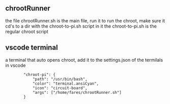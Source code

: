 ## chrootRunner
the file chrootRunner.sh is the main file, run it to run the chroot, make sure it cd's to a dir with the chroot-to-pi.sh script in it
the chroot-to-pi.sh is the regular chroot script

## vscode terminal
a terminal that auto opens chroot, add it to the settings.json of the termilals in vscode
```
        "chroot-pi": {
            "path": "/usr/bin/bash",
            "color": "terminal.ansiCyan",
            "icon": "circuit-board",
            "args": ["/home/fares/chrootRunner.sh"]
        }
```